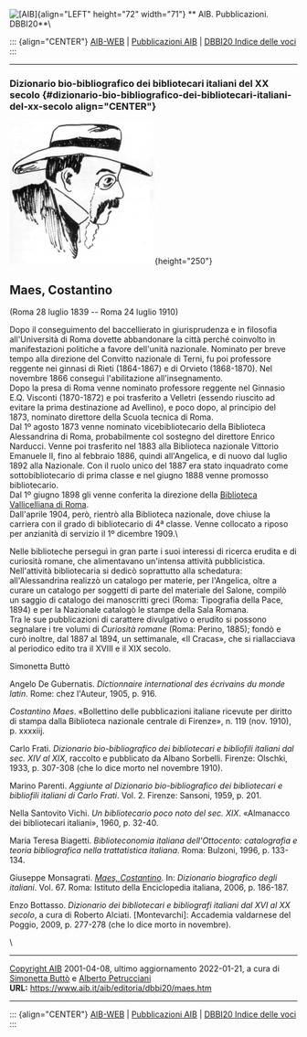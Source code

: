 ![\[AIB\]](/aib/wi/aibv72.gif){align="LEFT" height="72" width="71"}
** AIB. Pubblicazioni. DBBI20**\

::: {align="CENTER"}
[AIB-WEB](/) \| [Pubblicazioni AIB](/pubblicazioni/) \| [DBBI20 Indice
delle voci](dbbi20.htm)
:::

------------------------------------------------------------------------

### Dizionario bio-bibliografico dei bibliotecari italiani del XX secolo {#dizionario-bio-bibliografico-dei-bibliotecari-italiani-del-xx-secolo align="CENTER"}

![\[Ritratto\]](maes.jpg){height="250"}

## Maes, Costantino

(Roma 28 luglio 1839 -- Roma 24 luglio 1910)

Dopo il conseguimento del baccellierato in giurisprudenza e in filosofia
all\'Università di Roma dovette abbandonare la città perché coinvolto in
manifestazioni politiche a favore dell\'unità nazionale. Nominato per
breve tempo alla direzione del Convitto nazionale di Terni, fu poi
professore reggente nei ginnasi di Rieti (1864-1867) e di Orvieto
(1868-1870). Nel novembre 1866 conseguì l\'abilitazione
all\'insegnamento.\
Dopo la presa di Roma venne nominato professore reggente nel Ginnasio
E.Q. Visconti (1870-1872) e poi trasferito a Velletri (essendo riuscito
ad evitare la prima destinazione ad Avellino), e poco dopo, al principio
del 1873, nominato direttore della Scuola tecnica di Roma.\
Dal 1º agosto 1873 venne nominato vicebibliotecario della Biblioteca
Alessandrina di Roma, probabilmente col sostegno del direttore Enrico
Narducci. Venne poi trasferito nel 1883 alla Biblioteca nazionale
Vittorio Emanuele II, fino al febbraio 1886, quindi all\'Angelica, e di
nuovo dal luglio 1892 alla Nazionale. Con il ruolo unico del 1887 era
stato inquadrato come sottobibliotecario di prima classe e nel giugno
1888 venne promosso bibliotecario.\
Dal 1º giugno 1898 gli venne conferita la direzione della [Biblioteca
Vallicelliana di Roma](/aib/stor/teche/rm-val.htm).\
Dall\'aprile 1904, però, rientrò alla Biblioteca nazionale, dove chiuse
la carriera con il grado di bibliotecario di 4ª classe. Venne collocato
a riposo per anzianità di servizio il 1º dicembre 1909.\

Nelle biblioteche perseguì in gran parte i suoi interessi di ricerca
erudita e di curiosità romane, che alimentavano un\'intensa attività
pubblicistica. Nell\'attività bibliotecaria si dedicò soprattutto alla
schedatura: all\'Alessandrina realizzò un catalogo per materie, per
l\'Angelica, oltre a curare un catalogo per soggetti di parte del
materiale del Salone, compilò un saggio di catalogo dei manoscritti
greci (Roma: Tipografia della Pace, 1894) e per la Nazionale catalogò le
stampe della Sala Romana.\
Tra le sue pubblicazioni di carattere divulgativo o erudito si possono
segnalare i tre volumi di *Curiosità romane* (Roma: Perino, 1885); fondò
e curò inoltre, dal 1887 al 1894, un settimanale, «Il Cracas», che si
riallacciava al periodico edito tra il XVIII e il XIX secolo.

Simonetta Buttò

Angelo De Gubernatis. *Dictionnaire international des écrivains du monde
latin*. Rome: chez l\'Auteur, 1905, p. 916.

*Costantino Maes*. «Bollettino delle pubblicazioni italiane ricevute per
diritto di stampa dalla Biblioteca nazionale centrale di Firenze», n.
119 (nov. 1910), p. xxxxiij.

Carlo Frati. *Dizionario bio-bibliografico dei bibliotecari e bibliofili
italiani dal sec. XIV al XIX*, raccolto e pubblicato da Albano Sorbelli.
Firenze: Olschki, 1933, p. 307-308 (che lo dice morto nel novembre
1910).

Marino Parenti. *Aggiunte al Dizionario bio-bibliografico dei
bibliotecari e bibliofili italiani di Carlo Frati*. Vol. 2. Firenze:
Sansoni, 1959, p. 201.

Nella Santovito Vichi. *Un bibliotecario poco noto del sec. XIX*.
«Almanacco dei bibliotecari italiani», 1960, p. 32-40.

Maria Teresa Biagetti. *Biblioteconomia italiana dell\'Ottocento:
catalografia e teoria bibliografica nella trattatistica italiana*. Roma:
Bulzoni, 1996, p. 133-134.

Giuseppe Monsagrati. [*Maes,
Costantino*](http://www.treccani.it/enciclopedia/costantino-maes_(Dizionario-Biografico)/).
In: *Dizionario biografico degli italiani*. Vol. 67. Roma: Istituto
della Enciclopedia italiana, 2006, p. 186-187.

Enzo Bottasso. *Dizionario dei bibliotecari e bibliografi italiani dal
XVI al XX secolo*, a cura di Roberto Alciati. \[Montevarchi\]: Accademia
valdarnese del Poggio, 2009, p. 277-278 (che lo dice morto in novembre).

\

------------------------------------------------------------------------

[Copyright AIB](/su-questo-sito/dichiarazione-di-copyright-aib-web/)
2001-04-08, ultimo aggiornamento 2022-01-21, a cura di [Simonetta
Buttò](/aib/redazione3.htm) e [Alberto
Petrucciani](/su-questo-sito/redazione-aib-web/)\
**URL:** https://www.aib.it/aib/editoria/dbbi20/maes.htm

------------------------------------------------------------------------

::: {align="CENTER"}
[AIB-WEB](/) \| [Pubblicazioni AIB](/pubblicazioni/) \| [DBBI20 Indice
delle voci](dbbi20.htm)
:::
